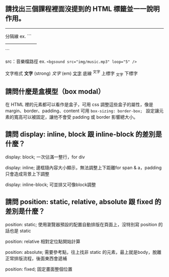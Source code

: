 ## 請找出三個課程裡面沒提到的 HTML 標籤並一一說明作用。

<hr /> 分隔線
ex. ```<hr size="5" width="100" />```

<bgsound /> src：音樂檔路徑
ex. ```<bgsound src="img/music.mp3" loop="5" />```

文字格式
<b>文字</b> (strong)
<i>文字</i> (em)
<u>文字</u> 底線
<sup>文字</sup> 上標字
<sub>文字</sub> 下標字

## 請問什麼是盒模型（box modal）

在 HTML 裡的元素都可以看作是盒子，可用 css 調整這些盒子的屬性，像是 margin、border、padding、content
可用 ```box-sizing: border-box; ``` 設定讓元素的寬高可以被固定，讓他不會受 padding 或 border 影響總大小。

## 請問 display: inline, block 跟 inline-block 的差別是什麼？

display: block;
一次佔滿一整行，for div

display: inline;
邊框隨內容大小顯示，無法調整上下距離for span & a，padding 只會造成背景上下調整

display: inline-block;
可並排又可像block調整

## 請問 position: static, relative, absolute 跟 fixed 的差別是什麼？

position: static;
使用瀏覽器預設的配置自動排版在頁面上，沒特別寫 position 的話也是 static

position: relative
相對定位點開始計算

position: absolute;
需要參考點，往上找非 static 的元素，最上就是body，脫離正常排版流程，後面東西會遞補

position: fixed;
固定畫面整個位置
